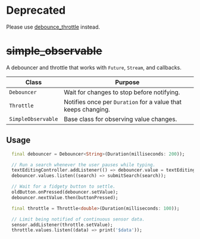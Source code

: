 
# Deprecated

Please use <a href="https://pub.dev/packages/debounce_throttle">debounce_throttle</a> instead.

# ~~simple_observable~~

A debouncer and throttle that works with `Future`, `Stream`, and callbacks.

Class | Purpose
-|-
`Debouncer` | Wait for changes to stop before notifying.
`Throttle` | Notifies once per `Duration` for a value that keeps changing.
`SimpleObservable` | Base class for observing value changes.

## Usage

```dart
  final debouncer = Debouncer<String>(Duration(milliseconds: 200));

  // Run a search whenever the user pauses while typing.
  textEditingController.addListener(() => debouncer.value = textEditingController.text);
  debouncer.values.listen((search) => submitSearch(search));

  // Wait for a fidgety button to settle.
  oldButton.onPressed(debouncer.setValue);
  debouncer.nextValue.then(buttonPressed);

  final throttle = Throttle<double>(Duration(milliseconds: 100));

  // Limit being notified of continuous sensor data.
  sensor.addListener(throttle.setValue);
  throttle.values.listen((data) => print('$data'));
```
